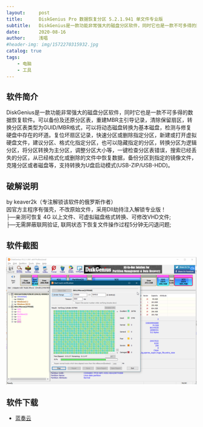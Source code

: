 ```yaml
---
layout:     post
title:      DiskGenius Pro 数据恢复分区 5.2.1.941 单文件专业版
subtitle:   DiskGenius是一款功能非常强大的磁盘分区软件，同时它也是一款不可多得的数据恢复软件。
date:       2020-08-16
author:     浅唱
#header-img: img/1572270315932.jpg
catalog: true
tags:
    - 电脑
    - 工具
---
```



## 软件简介
DiskGenius是一款功能非常强大的磁盘分区软件，同时它也是一款不可多得的数据恢复软件。可以备份及还原分区表，重建MBR主引导记录，清除保留扇区，转换分区表类型为GUID/MBR格式，可以将动态磁盘转换为基本磁盘，检测与修复 硬盘中存在的坏道。复位坏扇区记录，快速分区或删除指定分区，新建或打开虚拟硬盘文件，建议分区、格式化指定分区，也可以隐藏指定的分区，转换分区为逻辑 分区，将分区转换为主分区，调整分区大小等，一键检查分区表错误，搜索已经丢失的分区，从已经格式化或删除的文件中恢复数据，备份分区到指定的镜像文件， 克隆分区或者磁盘等，支持转换为U盘启动模式(USB-ZIP/USB-HDD)。

## 破解说明
by keaver2k（专注解锁该软件的俄罗斯作者）  
因官方主程序有强壳，不改原始文件，采用Dll劫持注入解锁专业版！  
├—亲测可恢复 4G 以上文件、可虚拟磁盘格式转换、可修改VHD文件;  
├—无需屏蔽联网验证, 联网状态下恢复文件操作过程5分钟无闪退问题;  

## 软件截图
![QQ拼音截图20200816014019.png](/img/QQ拼音截图20200816014019.png)

## 软件下载

- [蓝奏云](https://www.lanzoux.com/iaobYfnykzc)  